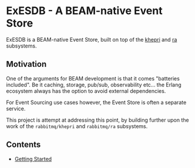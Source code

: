 # ExESDB - A BEAM-native Event Store

ExESDB is a BEAM-native Event Store, built on top of the [khepri](https://github.com/rabbitmq/khepri) and [ra](https://github.com/rabbitmq/ra) subsystems.

## Motivation

One of the arguments for BEAM development is that it comes "batteries included". Be it caching, storage, pub/sub, observability etc... the Erlang ecosystem always has the option to avoid external dependencies.

For Event Sourcing use cases however, the Event Store is often a separate service.

This project is attempt at addressing this point, by building further upon the work of the `rabbitmq/khepri` and `rabbitmq/ra` subsystems.

## Contents

- [Getting Started](system/guides/getting_started.md)
